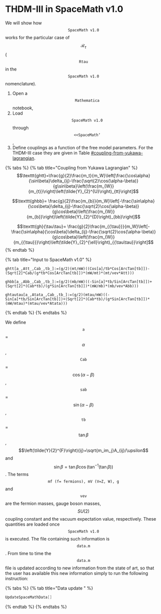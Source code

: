 # THDM-III in SpaceMath v1.0

We will show how $$\texttt{SpaceMath v1.0}$$ works for the particular case of $$\mathcal{R}_{\tau}$$ ($$\texttt{Rtau}$$ in the $$\texttt{SpaceMath v1.0}$$ nomenclature).

1. Open a $$\texttt{Mathematica}$$ notebook,
2. Load $$\texttt{SpaceMath v1.0}$$ through $$\texttt{<<SpaceMath`}$$,
3. Define couplings as a function of the free model parameters. For the THDM-III case they are given in Table [#coupling-from-yukawa-lagrangian](thdm-iii-in-spacemath-v1.0.md#coupling-from-yukawa-lagrangian "mention").

{% tabs %}
{% tab title="Coupling from Yukawa Lagrangian" %}
$$\texttt{ghtt}=\frac{g}{2}\frac{m_t}{m_W}\left[\frac{\cos\alpha}{\sin\beta}\delta_{ij}-\frac{\sqrt{2}\cos(\alpha-\beta)}{g\sin\beta}\left(\frac{m_{W}}{m_{t}}\right)\left(\tilde{Y}_{2}^{U}\right)_{tt}\right]$$

$$\texttt{ghbb}=  						\frac{g}{2}\frac{m_{b}}{m_W}\left[-\frac{\sin\alpha}{\cos\beta}\delta_{ij}-\frac{\sqrt{2}\cos(\alpha-\beta)}{g\cos\beta}\left(\frac{m_{W}}{m_{b}}\right)\left(\tilde{Y}_{2}^{D}\right)_{bb}\right]$$

$$\texttt{gh}{\tau\tau}=  						\frac{g}{2}\frac{m_{{\tau}}}{m_W}\left[-\frac{\sin\alpha}{\cos\beta}\delta_{ij}-\frac{\sqrt{2}\cos(\alpha-\beta)}{g\cos\beta}\left(\frac{m_{W}}{m_{{\tau}}}\right)\left(\tilde{Y}_{2}^{\ell}\right)_{{\tau\tau}}\right]$$
{% endtab %}

{% tab title="Input to SpaceMath v1.0" %}
```wolfram
ghtt[a_,Att_,Cab_,tb_]:=(g/2)(mt/mW)((Cos[a]/tb*Cos[ArcTan[tb]])-(Sqrt[2]*Cab/(g*tb*Cos[ArcTan[tb]])*(mW/mt)*(mt/vev*Att)))	
```

```wolfram
ghbb[a_,Abb_,Cab_,tb_]:=(g/2)(mb/mW)((-Sin[a]*tb/Sin[ArcTan[tb]])+(Sqrt[2]*(Cab*tb)/(g*Sin[ArcTan[tb]])*(mW/mb)*(mb/vev*Abb)))
```

```wolfram
ghtautau[a_,Atata_,Cab_,tb_]:=(g/2)(mtau/mW)((-Sin[a]*tb/Sin[ArcTan[tb]])+(Sqrt[2]*(Cab*tb)/(g*Sin[ArcTan[tb]])*(mW/mtau)*(mtau/vev*Atata)))	
```
{% endtab %}
{% endtabs %}

We define $$\texttt{a}$$=$$\alpha$$, $$\texttt{Cab}$$=$$\cos(\alpha-\beta)$$, $$\texttt{sab}$$=$$\sin(\alpha-\beta)$$, $$\texttt{tb}$$=$$\tan\beta$$, $$\left(\tilde{Y}{2}^{F}\right){ij}=\sqrt{m_im_j}A_{ij}/\upsilon$$ and $$\sin\beta=\tan\beta\cos(\tan^{-1}(\tan\beta))$$. The terms $$\texttt{mf (f= fermions), mV (V=Z, W), g}$$ and $$\texttt{vev}$$ are the fermion masses, gauge boson masses, $$SU(2)$$ coupling constant and the vacuum expectation value, respectively. These quantities are loaded once $$\texttt{SpaceMath v1.0}$$ is executed. The file containing such information is $$\texttt{data.m}$$. From time to time the $$\texttt{data.m}$$ file is updated according to new information from the state of art, so that the user has available this new information simply to run the following instruction:

{% tabs %}
{% tab title="Data update " %}
```mathematica
UpdateSpaceMathData[]
```
{% endtab %}
{% endtabs %}
